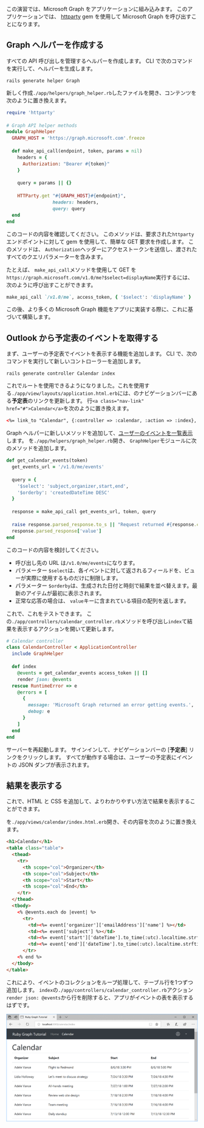 <!-- markdownlint-disable MD002 MD041 -->

この演習では、Microsoft Graph をアプリケーションに組み込みます。 このアプリケーションでは、 [httparty](https://github.com/jnunemaker/httparty) gem を使用して Microsoft Graph を呼び出すことになります。

## <a name="create-a-graph-helper"></a>Graph ヘルパーを作成する

すべての API 呼び出しを管理するヘルパーを作成します。 CLI で次のコマンドを実行して、ヘルパーを生成します。

```Shell
rails generate helper Graph
```

新しく作成`./app/helpers/graph_helper.rb`したファイルを開き、コンテンツを次のように置き換えます。

```ruby
require 'httparty'

# Graph API helper methods
module GraphHelper
  GRAPH_HOST = 'https://graph.microsoft.com'.freeze

  def make_api_call(endpoint, token, params = nil)
    headers = {
      Authorization: "Bearer #{token}"
    }

    query = params || {}

    HTTParty.get "#{GRAPH_HOST}#{endpoint}",
                 headers: headers,
                 query: query
  end
end
```

このコードの内容を確認してください。 このメソッドは、要求された`httparty`エンドポイントに対して gem を使用して、簡単な GET 要求を作成します。 このメソッドは、 `Authorization`ヘッダーにアクセストークンを送信し、渡されたすべてのクエリパラメーターを含みます。

たとえば、 `make_api_call`メソッドを使用して GET を`https://graph.microsoft.com/v1.0/me?$select=displayName`実行するには、次のように呼び出すことができます。

```ruby
make_api_call `/v1.0/me`, access_token, { '$select': 'displayName' }
```

この後、より多くの Microsoft Graph 機能をアプリに実装する際に、これに基づいて構築します。

## <a name="get-calendar-events-from-outlook"></a>Outlook から予定表のイベントを取得する

まず、ユーザーの予定表でイベントを表示する機能を追加します。 CLI で、次のコマンドを実行して新しいコントローラーを追加します。

```Shell
rails generate controller Calendar index
```

これでルートを使用できるようになりました。これを使用する`./app/view/layouts/application.html.erb`には、のナビゲーションバーにある**予定表**のリンクを更新します。 行`<a class="nav-link" href="#">Calendar</a>`を次のように置き換えます。

```html
<%= link_to "Calendar", {:controller => :calendar, :action => :index}, class: "nav-link#{' active' if controller.controller_name == 'calendar'}" %>
```

Graph ヘルパーに新しいメソッドを追加して、[ユーザーのイベントを一覧表示](https://developer.microsoft.com/en-us/graph/docs/api-reference/v1.0/api/user_list_events)します。 を`./app/helpers/graph_helper.rb`開き、 `GraphHelper`モジュールに次のメソッドを追加します。

```ruby
def get_calendar_events(token)
  get_events_url = '/v1.0/me/events'

  query = {
    '$select': 'subject,organizer,start,end',
    '$orderby': 'createdDateTime DESC'
  }

  response = make_api_call get_events_url, token, query

  raise response.parsed_response.to_s || "Request returned #{response.code}" unless response.code == 200
  response.parsed_response['value']
end
```

このコードの内容を検討してください。

- 呼び出し先の URL は`/v1.0/me/events`になります。
- パラメーター `$select`は、各イベントに対して返されるフィールドを、ビューが実際に使用するものだけに制限します。
- パラメーター `$orderby`は、生成された日付と時刻で結果を並べ替えます。最新のアイテムが最初に表示されます。
- 正常な応答の場合は、 `value`キーに含まれている項目の配列を返します。

これで、これをテストできます。 この`./app/controllers/calendar_controller.rb`メソッドを呼び出し`index`て結果を表示するアクションを開いて更新します。

```ruby
# Calendar controller
class CalendarController < ApplicationController
  include GraphHelper

  def index
    @events = get_calendar_events access_token || []
    render json: @events
  rescue RuntimeError => e
    @errors = [
      {
        message: 'Microsoft Graph returned an error getting events.',
        debug: e
      }
    ]
  end
end
```

サーバーを再起動します。 サインインして、ナビゲーションバーの [**予定表**] リンクをクリックします。 すべてが動作する場合は、ユーザーの予定表にイベントの JSON ダンプが表示されます。

## <a name="display-the-results"></a>結果を表示する

これで、HTML と CSS を追加して、よりわかりやすい方法で結果を表示することができます。

を`./app/views/calendar/index.html.erb`開き、その内容を次のように置き換えます。

```html
<h1>Calendar</h1>
<table class="table">
  <thead>
    <tr>
      <th scope="col">Organizer</th>
      <th scope="col">Subject</th>
      <th scope="col">Start</th>
      <th scope="col">End</th>
    </tr>
  </thead>
  <tbody>
    <% @events.each do |event| %>
      <tr>
        <td><%= event['organizer']['emailAddress']['name'] %></td>
        <td><%= event['subject'] %></td>
        <td><%= event['start']['dateTime'].to_time(:utc).localtime.strftime('%-m/%-d/%y %l:%M %p') %></td>
        <td><%= event['end']['dateTime'].to_time(:utc).localtime.strftime('%-m/%-d/%y %l:%M %p') %></td>
      </tr>
    <% end %>
  </tbody>
</table>
```

これにより、イベントのコレクションをループ処理して、テーブル行を1つずつ追加します。 `index`の`./app/controllers/calendar_controller.rb`アクション`render json: @events`から行を削除すると、アプリがイベントの表を表示するはずです。

![イベントの表のスクリーンショット](./images/add-msgraph-01.png)
